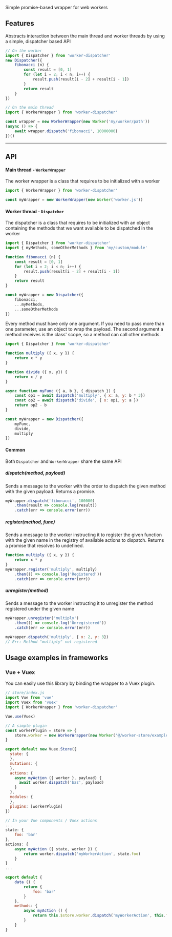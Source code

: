 Simple promise-based wrapper for web workers

## Features

Abstracts interaction between the main thread and worker threads by using a simple, dispatcher based API

```js
// On the worker
import { Dispatcher } from 'worker-dispatcher'
new Dispatcher({
    fibonacci (n) {
        const result = [0, 1]
        for (let i = 2; i < n; i++) {
            result.push(result[i - 2] + result[i - 1])
        }
        return result
    }
})

// On the main thread
import { WorkerWrapper } from 'worker-dispatcher'

const wrapper = new WorkerWrapper(new Worker('my/worker/path'))
(async () => {
    await wrapper.dispatch('fibonacci', 10000000)
})()
```

---

## API

#### Main thread - `WorkerWrapper`

The worker wrapper is a class that requires to be initialized with a worker

```js
import { WorkerWrapper } from 'worker-dispatcher'

const myWrapper = new WorkerWrapper(new Worker('worker.js'))
```

#### Worker thread - `Dispatcher`

The dispatcher is a class that requires to be initialized with an object containing the methods that we want available to be dispatched in the worker

```js
import { Dispatcher } from 'worker-dispatcher'
import { myMethods, someOtherMethods } from 'my/custom/module'

function fibonacci (n) {
	const result = [0, 1]
	for (let i = 2; i < n; i++) {
		result.push(result[i - 2] + result[i - 1])
	}
	return result
}

const myWrapper = new Dispatcher({
	fibonacci,
	...myMethods,
	...someOtherMethods
})
```

Every method must have only one argument. If you need to pass more than one parameter, use an object to wrap the payload.
The second argument a method receives is the class' scope, so a method can call other methods.

```js
import { Dispatcher } from 'worker-dispatcher'

function multiply ({ x, y }) {
	return x * y
}

function divide ({ x, y}) {
	return x / y
}

async function myFunc ({ a, b }, { dispatch }) {
	const op1 = await dispatch('multiply', { x: a, y: b * 3})
	const op2 = await dispatch('divide', { x: op1, y: a })
	return op2 - b
}

const myWrapper = new Dispatcher({
	myFunc,
	divide,
	multiply
})
```

#### Common

Both `Dispatcher` and `WorkerWrapper` share the same API

##### dispatch(method, payload)

Sends a message to the worker with the order to dispatch the given method with the given payload. Returns a promise.

```js
myWrapper.dispatch('fibonacci', 100000)
	.then(result => console.log(result))
	.catch(err => console.error(err))
```

##### register(method, func)

Sends a message to the worker instructing it to register the given function with the given name in the registry of available actions to dispatch. Returns a promise that resolves to undefined.

```js
function multiply ({ x, y }) {
	return x * y
}
myWrapper.register('multiply', multiply)
	.then(() => console.log('Registered'))
	.catch(err => console.error(err))
```

##### unregister(method)

Sends a message to the worker instructing it to unregister the method registered under the given name

```js
myWrapper.unregister('multiply')
	.then(() => console.log('Unregistered'))
	.catch(err => console.error(err))

myWrapper.dispatch('multiply', { x: 2, y: 3})
// Err: Method "multiply" not registered
```

## Usage examples in frameworks

### Vue + Vuex

You can easily use this library by binding the wrapper to a Vuex plugin.

```js
// store/index.js
import Vue from 'vue'
import Vuex from 'vuex'
import { WorkerWrapper } from 'worker-dispatcher'

Vue.use(Vuex)

// A simple plugin 
const workerPlugin = store => {
	store.worker = new WorkerWrapper(new Worker('@/worker-store/example/worker', { type: 'module' }))
}

export default new Vuex.Store({
  state: {
  },
  mutations: {
  },
  actions: {
    async myAction ({ worker }, payload) {
      await worker.dispatch('baz', payload)
    }
  },
  modules: {
  },
  plugins: [workerPlugin]
})

// In your Vue components / Vuex actions
...
state: {
	foo: 'bar'
},
actions: {
	async myAction ({ state, worker }) {
		return worker.dispatch('myWorkerAction', state.foo)
	}
}
...

export default {
	data () {
		return {
			foo: 'bar'
		}
	},
	methods: {
		async myAction () {
			return this.$store.worker.dispatch('myWorkerAction', this.foo)
		}
	}
}
```
